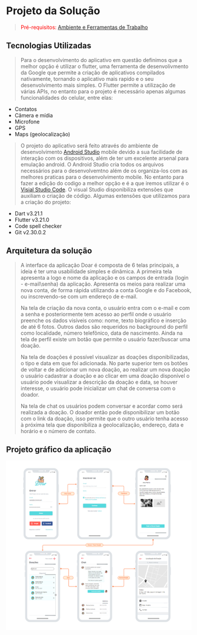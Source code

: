 # Projeto da Solução

> <span style="color:red">Pré-requisitos: <a href="4-Gestão-Configuração.md"> Ambiente e 
> Ferramentas de Trabalho</a></span>

## Tecnologias Utilizadas

> Para o desenvolvimento do aplicativo em questão definimos que a melhor opção é utilizar o flutter, 
> uma ferramenta de desenvolivmento da Google que permite a criação de aplicativos compilados nativamente, 
> tornando o aplicativo mais rapido e o seu desenvolvimento mais simples. O Flutter permite a utilização de 
> várias APIs, no entanto para o projeto é necessário apenas algumas funcionalidades do celular, entre elas:

- Contatos
- Câmera e mídia
- Microfone
- GPS
- Maps (geolocalização)

> O projeto do aplicativo será feito através do ambiente de desenvolvimento [Android Studio](https://developer.android.com/studio)
> mobile devido a sua facilidade de interação com os dispositivos, além de ter um excelente arsenal para 
> emulação android. O Android Studio cria todos os arquivos necessários para o desenvolvemtno além de os 
> organiza-los com as melhores praticas para o desenvolvimento mobile. No entanto para fazer a edição do 
> codigo a melhor opção e é a que iremos utilizar é o [Visial Studio Code](https://code.visualstudio.com/).
> O visual Studio disponibiliza extensões que auxiliam o criação de código.
> Algumas extensões que utilizamos para a criação do projeto:

- Dart v3.21.1
- Flutter v3.21.0
- Code spell checker
- Git v2.30.0.2

## Arquitetura da solução

> A interface da aplicação Doar é composta de 6 telas principais, a ideia é ter uma usabilidade 
> simples e dinâmica. A primeira tela apresenta a logo e nome da aplicação e os campos de entrada 
> (login - e-mail\senha) da aplicação. Apresenta os meios para realizar uma nova conta, de forma 
> rápida utilizando a conta Google e do Facebook, ou inscrevendo-se com um endereço de e-mail.
> 
> Na tela de criação da nova conta, o usuário entra com o e-mail e com a senha e posteriormente 
> tem acesso ao perfil onde o usuário preenche os dados visíveis como: nome, texto biográfico e 
> inserção de até 6 fotos. Outros dados são requeridos no background do perfil como localidade, 
> número telefônico, data de nascimento. Ainda na tela de perfil existe um botão que permite o 
> usuário fazer/buscar uma doação.
> 
> Na tela de doações é possível visualizar as doações disponibilizadas, o tipo e data em que foi 
> adicionada. No parte superior tem os botões de voltar e de adicionar um nova doação, ao realizar 
> um nova doação o usuário cadastrar a doação e ao clicar em uma doação disponível o usuário pode 
> visualizar a descrição da doação e data, se houver interesse, o usuário pode inicializar um chat 
> de conversa com o doador. 
> 
> Na tela de chat os usuários podem conversar e acordar como será realizada a doação. O doador então 
> pode disponibilizar um botão com o link da doação, isso permite que o outro usuário tenha acesso à 
> próxima tela que disponibiliza a geolocalização, endereço, data e horário e o número de contato.

## Projeto gráfico da aplicação

![image](https://github.com/ProfKleberSouza/projeto-pratico-brunosamuelfernandogleydiston/blob/0d35e6b3bb9b4044ab0d7622a01a701433480858/docs/img/newinterfece_v1.png)

